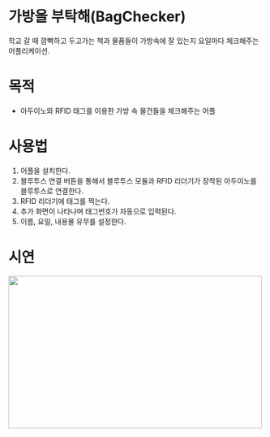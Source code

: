 # 가방을 부탁해(BagChecker)
학교 갈 때 깜빡하고 두고가는 책과 물품들이 가방속에 잘 있는지 요일마다 체크해주는 어플리케이션.

# 목적
 - 아두이노와 RFID 태그를 이용한 가방 속 물건들을 체크해주는 어플

# 사용법
 1. 어플을 설치한다.
 2. 블루투스 연결 버튼을 통해서 블루투스 모듈과 RFID 리더기가 장착된 아두이노를 블루투스로 연결한다.
 3. RFID 리더기에 태그를 찍는다.
 4. 추가 화면이 나타나며 태그번호가 자동으로 입력된다.
 5. 이름, 요일, 내용물 유무를 설정한다. 
 
# 시연
<img src="https://user-images.githubusercontent.com/69233747/89395889-dc306e00-d748-11ea-80e7-32391c344d6a.jpg" width="500" height="300">
